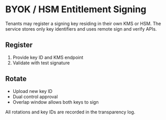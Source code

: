 # BYOK / HSM Entitlement Signing

Tenants may register a signing key residing in their own KMS or HSM. The service stores only key identifiers and uses remote sign and verify APIs.

## Register

1. Provide key ID and KMS endpoint
2. Validate with test signature

## Rotate

- Upload new key ID
- Dual control approval
- Overlap window allows both keys to sign

All rotations and key IDs are recorded in the transparency log.
